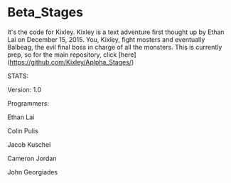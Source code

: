 # Beta_Stages
It's the code for Kixley. Kixley is a text adventure first thought up by Ethan Lai on December 15, 2015. You, Kixley, fight mosters and eventually Balbeag, the evil final boss in charge of all the monsters. This is currently prep, so for the main repository, click [here] (https://github.com/Kixley/Aplpha_Stages/)

STATS:

Version: 1.0

Programmers:

Ethan Lai

Colin Pulis

Jacob Kuschel

Cameron Jordan

John Georgiades 
